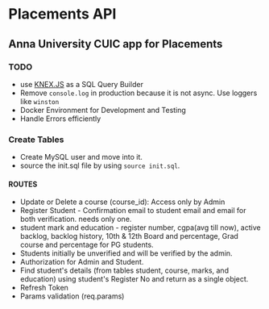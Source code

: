 # Placements API

## Anna University CUIC app for Placements

### TODO

- use [KNEX.JS](http://knexjs.org/) as a SQL Query Builder
- Remove `console.log` in production because it is not async. Use loggers like `winston`
- Docker Environment for Development and Testing
- Handle Errors efficiently

### Create Tables

- Create MySQL user and move into it.
- source the init.sql file by using `source init.sql`.

#### ROUTES

- Update or Delete a course (course_id): Access only by Admin
- Register Student - Confirmation email to student email and email for both verification. needs only one.
- student mark and education - register number, cgpa(avg till now), active backlog, backlog history, 10th & 12th Board and percentage, Grad course and percentage for PG students.
- Students initially be unverified and will be verified by the admin.
- Authorization for Admin and Student.
- Find student's details (from tables student, course, marks, and education) using student's Register No and return as a single object.
- Refresh Token
- Params validation (req.params)
